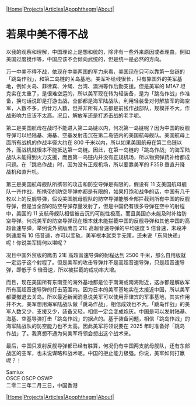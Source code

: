 |[Home](/README.md)|[Projects](/projects.md)|[Articles](/articles.md)|[Apophthegm](/apophthegm.md)|[About](/about.md)|

# 若果中美不得不战

以我的观察和理解，中国理论上是想和统的，除非有一些外来原因或者理由，例如美国过度搅作等，中国应该不会倾向武统的，但是统一是必然的方向。

万一中美不得不战，依现在中美两国的军力来看，美国现在只可以靠第一岛链的「跳岛作战」，和第二岛链的关岛基地。美军补给线很长，只有靠国外的美军基地，例如关岛、菲律宾、沖绳、台湾、澳洲等作后勤支援。但是美军的 M1A7 坦克实在太重了，是很难空运的，所以美军现在转为轻装备，是为「跳岛作战」作准备，换句话说即是打游击战，全部都是海军陆战队，利用轻装备对付解放军的海空军，人数不多，约廿万人数，但并非所有人员都是前线作战部队，规模并不大，作战影响力应该不太高。况且，解放军还是打游击战的老手呢。

第二是美国航母在战时不能进入第二岛链以内，何况第一岛链呢？因为中国的反舰导弹可以经陆基、海基、空基发射击沉在第二岛链内的美国航母舰队。美国航母上面所有战机的作战半径大约在 800 千米以内，所以如果美国航母在第二岛链以外，而战机就根本不能抵达第一岛链。因此，在第一岛链的「跳岛作战」的海军陆战队未能得到火力支援，而且第一岛链内并没有正规机场，所以物资弹药补给都成问题。在「跳岛作战」时，因为没有正规机场，所以要靠美军的 F35B 垂直升降战机和直升机。

第三是美国航母舰队所㩗带的攻击和防空导弹是有限的，假设有 11 支美国航母舰队一齐作战，所携带的防空导弹亦都是有限的，如果打饱和战争的话，中国有几千枚以上的反舰导弹，假设美国航母舰队的防空导弹能够全部拦截到所有中国的反舰导弹，但是当全部的防空导弹存量发射了，但是中国仍有很多导弹在空中的射程中，美国的 11 支航母舰队相信被击沉的可能性极高。而且美国亦未能及时补给防空导弹。何况美军的防空导弹现在根本就未能拦截中国的反舰导弹和其他中国的高超音速导弹，举例说外贸版鹰击 21E 高超音速导弹的平均速度 5 倍音速，末段冲刺速度有 10 倍音速，亦可以变轨，美军根本就束手无策，还未说「东风快递」呢！你说美军情何以堪呢？

况且中国外贸版的鹰击 21E 高超音速导弹的射程达到 2500 千米，那么自用版就一定远于这个射程了。但是美军的攻击导弹并不是高超音速导弹，只是超音速导弹，即低于 5 倍音速，所以被拦截的成功率大增。

而且，现在美国所有东南亚的海外基地都是位于南海或南海附近，这亦都是解放军所有高超音速导弹的打击范围内。因为日本的美军基地实在太接近中国，所以美军都要撤退去关岛。所以最近新闻消息说美军可以使用菲律宾的军事基地，其实作用并不大。美军想用海军陆战队做「跳岛作战」，相信成效也不大。「跳岛作战」的美军人数又少，支援又少，装备又轻，相信一定会变成炮灰。中国是可以发射陆基、海基、空基导弹打击「跳岛作战」的据点的。基于装备问题，相信「跳岛作战」的海军陆战队的防空能力也不太高。因此美军将领说要在 2025 年时准备好「跳岛作战」了。我真想不通为何美军将领会想出这个战术来。

最后，中国只发射反舰导弹都已经有胜算，何况仍有中国两支航母舰队，还有东部战区的空军，也未说谋略和战术呢。中国的拒止能力极强。你说，美军如何打蠃呢？！

Samiux  
OSCE  OSCP  OSWP  
二零二三年二月三日，中国香港  

|[Home](/README.md)|[Projects](/projects.md)|[Articles](/articles.md)|[Apophthegm](/apophthegm.md)|[About](/about.md)|
